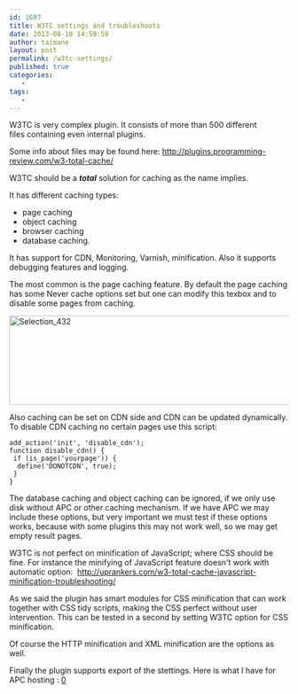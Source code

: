 ```yaml
---
id: 1697
title: W3TC settings and troubleshoots
date: 2013-08-10 14:59:59
author: taimane
layout: post
permalink: /w3tc-settings/
published: true
categories:
   -
tags:
   -
---
```

W3TC is very complex plugin. It consists of more than 500 different files containing even internal plugins.



Some info about files may be found here: <a rel="nofollow" href="http://plugins.programming-review.com/w3-total-cache/">http://plugins.programming-review.com/w3-total-cache/</a>



W3TC should be a <em><strong>total</strong></em> solution for caching as the name implies.

It has different caching types:

* page caching
* object caching
* browser caching
* database caching.

It has support for CDN, Monitoring, Varnish, minification. Also it supports debugging features and logging.


The most common is the page caching feature. By default the page caching has some Never cache options set but one can modify this texbox and to disable some pages from caching.



<a href="https://programming-review.com/wp-content/uploads/2013/08/Selection_432.png"><img class="alignleft size-full wp-image-1704" alt="Selection_432" src="https://programming-review.com/wp-content/uploads/2013/08/Selection_432.png" width="665" height="161" /></a>



Also caching can be set on CDN side and CDN can be updated dynamically. To disable CDN caching no certain pages use this script:

```
add_action('init', 'disable_cdn');
function disable_cdn() {
 if (is_page('yourpage')) {
  define('DONOTCDN', true);
 }
}
```

The database caching and object caching can be ignored, if we only use disk without APC or other caching mechanism. If we have APC we may include these options, but very important we must test if these options works, because with some plugins this may not work well, so we may get empty result pages.



W3TC is not perfect on minification of JavaScript; where CSS should be fine. For instance the minifying of JavaScript feature doesn't work with automatic option:  <a rel="nofollow" href="http://uprankers.com/w3-total-cache-javascript-minification-troubleshooting/">http://uprankers.com/w3-total-cache-javascript-minification-troubleshooting/</a>



As we said the plugin has smart modules for CSS minification that can work together with CSS tidy scripts, making the CSS perfect without user intervention. This can be tested in a second by setting W3TC option for CSS minification.



Of course the HTTP minification and XML minification are the options as well.



Finally the plugin supports export of the stettings. Here is what I have for APC hosting : <a href="https://programming-review.com/wp-content/uploads/2013/08/0.txt">0</a>


